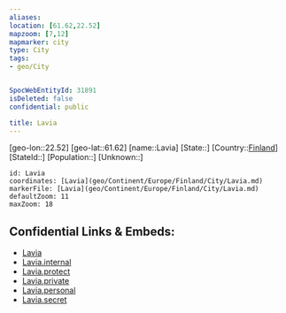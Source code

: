 ```yaml
---
aliases: 
location: [61.62,22.52]
mapzoom: [7,12] 
mapmarker: city 
type: City
tags:
- geo/City


SpocWebEntityId: 31891
isDeleted: false
confidential: public

title: Lavia
---
```

[geo-lon::22.52]
[geo-lat::61.62]
[name::Lavia]
[State::]
[Country::[Finland](geo/Continent/Europe/Finland.md)]
[StateId::]
[Population::]
[Unknown::]


```leaflet
id: Lavia
coordinates: [Lavia](geo/Continent/Europe/Finland/City/Lavia.md)
markerFile: [Lavia](geo/Continent/Europe/Finland/City/Lavia.md)
defaultZoom: 11 
maxZoom: 18
```


## Confidential Links & Embeds: 
- [Lavia](../../../../../../_public/geo/Continent/Europe/Finland/City/Lavia.md) 
- [Lavia.internal](../../../../../../_internal/geo/Continent/Europe/Finland/City/Lavia.internal.md) 
- [Lavia.protect](../../../../../../_protect/geo/Continent/Europe/Finland/City/Lavia.protect.md) 
- [Lavia.private](../../../../../../_private/geo/Continent/Europe/Finland/City/Lavia.private.md) 
- [Lavia.personal](../../../../../../_personal/geo/Continent/Europe/Finland/City/Lavia.personal.md) 
- [Lavia.secret](../../../../../../_secret/geo/Continent/Europe/Finland/City/Lavia.secret.md) 
